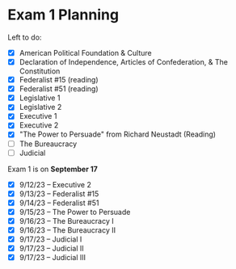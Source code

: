 # Exam 1 Planning

Left to do:
- [x] American Political Foundation & Culture
- [x] Declaration of Independence, Articles of Confederation, & The Constitution
- [x] Federalist #15 (reading)
- [x] Federalist #51 (reading)
- [x] Legislative 1
- [x] Legislative 2
- [x] Executive 1
- [x] Executive 2
- [x] "The Power to Persuade" from Richard Neustadt (Reading)
- [ ] The Bureaucracy
- [ ] Judicial 

Exam 1 is on **September 17**

- [x] 9/12/23 – Executive 2
- [x] 9/13/23 – Federalist #15
- [x] 9/14/23 – Federalist #51
- [x] 9/15/23 – The Power to Persuade
- [x] 9/16/23 – The Bureaucracy I
- [x] 9/16/23 – The Bureaucracy II
- [x] 9/17/23 – Judicial I
- [x] 9/17/23 – Judicial II
- [x] 9/17/23 – Judicial III
